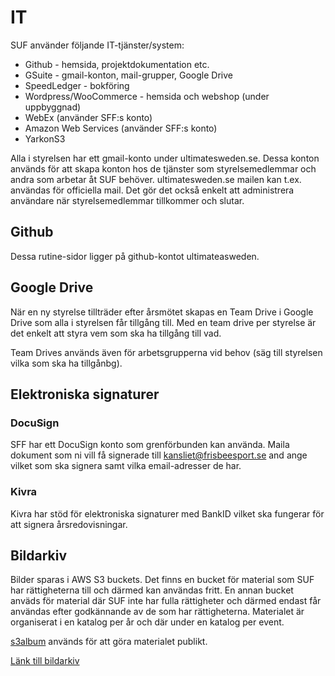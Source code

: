 # IT

SUF använder följande IT-tjänster/system:

* Github - hemsida, projektdokumentation etc.
* GSuite - gmail-konton, mail-grupper, Google Drive
* SpeedLedger - bokföring
* Wordpress/WooCommerce - hemsida och webshop (under uppbyggnad)
* WebEx (använder SFF:s konto)
* Amazon Web Services (använder SFF:s konto)
* YarkonS3

Alla i styrelsen har ett gmail-konto under ultimatesweden.se. Dessa konton används för att skapa konton hos de tjänster som 
styrelsemedlemmar och andra som arbetar åt SUF behöver. ultimatesweden.se mailen kan t.ex. användas för officiella mail. Det gör det också enkelt att administrera användare när styrelsemedlemmar tillkommer och slutar.


## Github

Dessa rutine-sidor ligger på github-kontot ultimateasweden.


## Google Drive

När en ny styrelse tillträder efter årsmötet skapas en Team Drive i Google Drive som alla i styrelsen får tillgång till. Med en team drive per styrelse är det enkelt att styra vem som ska ha tillgång till vad.

Team Drives används även för arbetsgrupperna vid behov (säg till styrelsen vilka som ska ha tillgånbg). 


## Elektroniska signaturer

### DocuSign

SFF har ett DocuSign konto som grenförbunden kan använda. Maila dokument som ni vill få signerade till kansliet@frisbeesport.se and ange vilket som ska signera samt vilka email-adresser de har.


### Kivra

Kivra har stöd för elektroniska signaturer med BankID vilket ska fungerar för att signera årsredovisningar.


## Bildarkiv

Bilder sparas i AWS S3 buckets. Det finns en bucket för material som SUF har rättigheterna till och därmed kan användas fritt. En annan bucket anväds för material där SUF inte har fulla rättigheter och därmed endast får användas efter godkännande av de som har rättigheterna. Materialet är organiserat i en katalog per år och där under en katalog per event.

[s3album](https://github.com/toehio/s3album) används för att göra materialet publikt.

[Länk till bildarkiv](http://ultimatesweden-bildarkiv-public.s3-website.eu-north-1.amazonaws.com/)
